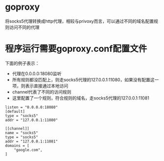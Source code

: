 # goproxy
将socks5代理转换成http代理，相较与privoxy而言，可以通过不同的域名配置规则访问不同的代理
# 程序运行需要goproxy.conf配置文件
下面的例子表示：
- 代理在0.0.0.0:18080监听
- 所有规则都没匹配上，则走socks5代理的127.0.0.1:11080，如果没有配置这一项，则表示直接通过本地访问
- channel代表了不同的访问规则
- 这里配置了一个规则，符合规则的域名，走socks5代理的127.0.0.1:11081

```
listen = "0.0.0.0:18080"
[default]
type = "socks5"
addr = "127.0.0.1:11080"

[[channel]]
name = "socks5"
type = "socks5"
addr = "127.0.0.1:11081"
domains = [
    "google.com",
]
```
